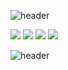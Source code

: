![header](https://capsule-render.vercel.app/api?type=waving&color=gradient&height=300&text=Joyanggi%20Dev&fontSize=90)

<div>
<img src='https://img.shields.io/badge/-Java-brightgreen'>
<img src='https://img.shields.io/badge/-Spring-yellow'>
<img src="https://img.shields.io/badge/Oracle-F80000?style=flat-the-badge&logo=Oracle&logoColor=black">
<img src="https://img.shields.io/badge/JavaScript-F7DF1E?style=flat-square&logo=JavaScript&logoColor=white"/>
</div>


![header](https://capsule-render.vercel.app/api?type=waving&color=gradient&height=100&section=footer&fontSize=90)
